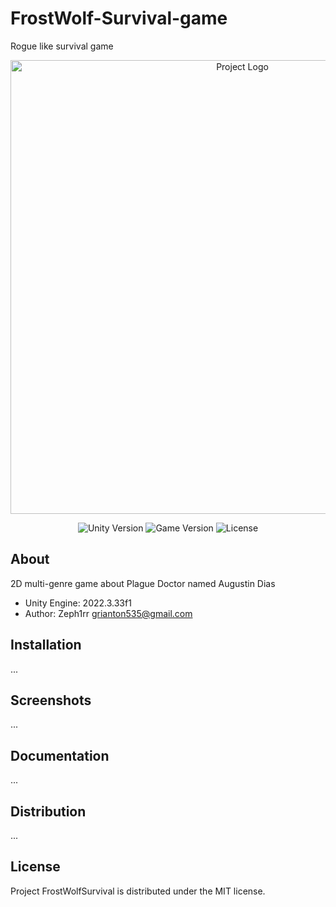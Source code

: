 # FrostWolf-Survival-game
Rogue like survival game

<p align="center">
      <img src="https://i.imgur.com/r0wcGsL.png" alt="Project Logo" width="726">
</p>

<p align="center">
    <img src="https://img.shields.io/badge/Engine-2022.3.33f1-blueviolet" alt="Unity Version">
    <img src="https://img.shields.io/badge/Version-0.0.1-blue" alt="Game Version">
    <img src="https://img.shields.io/badge/License-MIT-success" alt="License">
</p>

## About

2D multi-genre game about Plague Doctor named Augustin Dias

- Unity Engine: 2022.3.33f1
- Author: Zeph1rr <grianton535@gmail.com>

## Installation

...

## Screenshots

...

## Documentation

...

## Distribution

...

## License

Project FrostWolfSurvival is distributed under the MIT license.